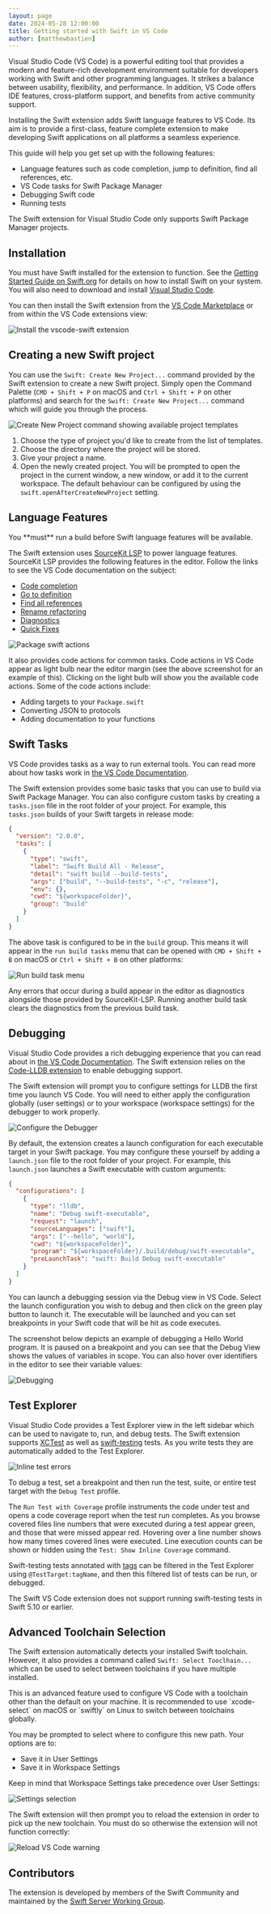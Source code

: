 ```yaml
---
layout: page
date: 2024-05-28 12:00:00
title: Getting started with Swift in VS Code
author: [matthewbastien]
---
```


Visual Studio Code (VS Code) is a powerful editing tool that provides a modern
and feature-rich development environment suitable for developers working with
Swift and other programming languages. It strikes a balance between usability,
flexibility, and performance. In addition, VS Code offers IDE features,
cross-platform support, and benefits from active community support.

Installing the Swift extension adds Swift language features to VS Code. Its aim
is to provide a first-class, feature complete extension to make developing Swift
applications on all platforms a seamless experience.

This guide will help you get set up with the following features:

- Language features such as code completion, jump to definition, find all
  references, etc.
- VS Code tasks for Swift Package Manager
- Debugging Swift code
- Running tests

<div class="warning" markdown="1">
The Swift extension for Visual Studio Code only supports Swift Package Manager
projects.
</div>

## Installation

You must have Swift installed for the extension to function. See the
[Getting Started Guide on Swift.org](https://www.swift.org/getting-started/) for
details on how to install Swift on your system. You will also need to download
and install [Visual Studio Code](https://code.visualstudio.com/Download).

You can then install the Swift extension from the
[VS Code Marketplace](https://marketplace.visualstudio.com/items?itemName=sswg.swift-lang)
or from within the VS Code extensions view:

![Install the vscode-swift extension](/assets/images/getting-started-with-vscode-swift/installation.png)

## Creating a new Swift project

You can use the `Swift: Create New Project...` command provided by the Swift
extension to create a new Swift project. Simply open the Command Palette
(`CMD + Shift + P` on macOS and `Ctrl + Shift + P` on other platforms) and
search for the `Swift: Create New Project...` command which will guide you
through the process.

![Create New Project command showing available project templates](/assets/images/getting-started-with-vscode-swift/create-new-project/select-project-template.png)

1. Choose the type of project you'd like to create from the list of templates.
2. Choose the directory where the project will be stored.
3. Give your project a name.
4. Open the newly created project. You will be prompted to open the project in
   the current window, a new window, or add it to the current workspace. The
   default behaviour can be configured by using the
   `swift.openAfterCreateNewProject` setting.

## Language Features

<div class="warning" markdown="1">
You **must** run a build before Swift language features will be available.
</div>

The Swift extension uses [SourceKit LSP](https://github.com/apple/sourcekit-lsp)
to power language features. SourceKit LSP provides the following features in the
editor. Follow the links to see the VS Code documentation on the subject:

- [Code completion](https://code.visualstudio.com/docs/editor/intellisense)
- [Go to definition](https://code.visualstudio.com/docs/editor/editingevolved#_go-to-definition)
- [Find all references](https://code.visualstudio.com/Docs/editor/editingevolved#_peek)
- [Rename refactoring](https://code.visualstudio.com/docs/editor/refactoring#_rename-symbol)
- [Diagnostics](https://code.visualstudio.com/docs/editor/editingevolved#_errors-warnings)
- [Quick Fixes](https://code.visualstudio.com/docs/editor/editingevolved#_code-action)

![Package swift actions](/assets/images/getting-started-with-vscode-swift/language-features/package_actions.png)

It also provides code actions for common tasks. Code actions in VS Code appear
as light bulb near the editor margin (see the above screenshot for an example of
this). Clicking on the light bulb will show you the available code actions. Some
of the code actions include:

- Adding targets to your `Package.swift`
- Converting JSON to protocols
- Adding documentation to your functions

## Swift Tasks

VS Code provides tasks as a way to run external tools. You can read more about
how tasks work in
[the VS Code Documentation](https://code.visualstudio.com/docs/editor/tasks).

The Swift extension provides some basic tasks that you can use to build via
Swift Package Manager. You can also configure custom tasks by creating a
`tasks.json` file in the root folder of your project. For example, this
`tasks.json` builds of your Swift targets in release mode:

```json
{
  "version": "2.0.0",
  "tasks": [
    {
      "type": "swift",
      "label": "Swift Build All - Release",
      "detail": "swift build --build-tests",
      "args": ["build", "--build-tests", "-c", "release"],
      "env": {},
      "cwd": "${workspaceFolder}",
      "group": "build"
    }
  ]
}
```

The above task is configured to be in the `build` group. This means it will
appear in the `run build tasks` menu that can be opened with `CMD + Shift + B`
on macOS or `Ctrl + Shift + B` on other platforms:

![Run build task menu](/assets/images/getting-started-with-vscode-swift/tasks/build-tasks.png)

Any errors that occur during a build appear in the editor as diagnostics
alongside those provided by SourceKit-LSP. Running another build task clears the
diagnostics from the previous build task.

## Debugging

Visual Studio Code provides a rich debugging experience that you can read about
in
[the VS Code Documentation](https://code.visualstudio.com/docs/editor/debugging).
The Swift extension relies on the
[Code-LLDB extension](https://github.com/vadimcn/vscode-lldb) to enable
debugging support.

<div class="warning" markdown="1">
The Swift extension will prompt you to configure settings for LLDB the first
time you launch VS Code. You will need to either apply the configuration
globally (user settings) or to your workspace (workspace settings) for the
debugger to work properly.

![Configure the Debugger](/assets/images/getting-started-with-vscode-swift/debugging/configure-lldb.png)

</div>

By default, the extension creates a launch configuration for each executable
target in your Swift package. You may configure these yourself by adding a
`launch.json` file to the root folder of your project. For example, this
`launch.json` launches a Swift executable with custom arguments:

```json
{
  "configurations": [
    {
      "type": "lldb",
      "name": "Debug swift-executable",
      "request": "launch",
      "sourceLanguages": ["swift"],
      "args": ["--hello", "world"],
      "cwd": "${workspaceFolder}",
      "program": "${workspaceFolder}/.build/debug/swift-executable",
      "preLaunchTask": "swift: Build Debug swift-executable"
    }
  ]
}
```

You can launch a debugging session via the Debug view in VS Code. Select the
launch configuration you wish to debug and then click on the green play button
to launch it. The executable will be launched and you can set breakpoints in
your Swift code that will be hit as code executes.

The screenshot below depicts an example of debugging a Hello World program. It
is paused on a breakpoint and you can see that the Debug View shows the values
of variables in scope. You can also hover over identifiers in the editor to see
their variable values:

![Debugging](/assets/images/getting-started-with-vscode-swift/debugging/debugging.png)

## Test Explorer

Visual Studio Code provides a Test Explorer view in the left sidebar which can
be used to navigate to, run, and debug tests. The Swift extension supports
[XCTest](https://developer.apple.com/documentation/xctest) as well as
[swift-testing](https://swiftpackageindex.com/apple/swift-testing/main/documentation/testing)
tests. As you write tests they are automatically added to the Test Explorer.

![Inline test errors](/assets/images/getting-started-with-vscode-swift/testing/inline_assertion_failures.png)

To debug a test, set a breakpoint and then run the test, suite, or entire test
target with the `Debug Test` profile.

The `Run Test with Coverage` profile instruments the code under test and opens a
code coverage report when the test run completes. As you browse covered files
line numbers that were executed during a test appear green, and those that were
missed appear red. Hovering over a line number shows how many times covered
lines were executed. Line execution counts can be shown or hidden using the
`Test: Show Inline Coverage` command.

Swift-testing tests annotated with
[tags](https://swiftpackageindex.com/apple/swift-testing/main/documentation/testing/addingtags)
can be filtered in the Test Explorer using `@TestTarget:tagName`, and then this
filtered list of tests can be run, or debugged.

<div class="warning" markdown="1">
The Swift VS Code extension does not support running swift-testing tests in Swift 5.10 or earlier.
</div>

## Advanced Toolchain Selection

The Swift extension automatically detects your installed Swift toolchain.
However, it also provides a command called `Swift: Select Tooclhain...` which
can be used to select between toolchains if you have multiple installed.

<div class="warning" markdown="1">
This is an advanced feature used to configure VS Code with a toolchain other
than the default on your machine. It is recommended to use `xcode-select` on
macOS or `swiftly` on Linux to switch between toolchains globally.
</div>

You may be prompted to select where to configure this new path. Your options are
to:

- Save it in User Settings
- Save it in Workspace Settings

Keep in mind that Workspace Settings take precedence over User Settings:

![Settings selection](/assets/images/getting-started-with-vscode-swift/toolchain-selection/configuration.png)

The Swift extension will then prompt you to reload the extension in order to
pick up the new toolchain. You must do so otherwise the extension will not
function correctly:

![Reload VS Code warning](/assets/images/getting-started-with-vscode-swift/toolchain-selection/reload.png)

## Contributors

The extension is developed by members of the Swift Community and maintained by
the [Swift Server Working Group](https://www.swift.org/sswg/).
